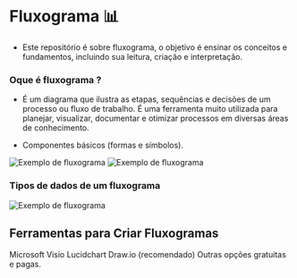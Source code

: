 # Fluxograma 📊

- Este repositório é sobre fluxograma, o objetivo é ensinar os conceitos e fundamentos, incluindo sua leitura, criação e interpretação.

### **Oque é fluxograma ?**
- É um diagrama que ilustra as etapas, sequências e decisões de um processo ou fluxo de trabalho. É uma ferramenta muito utilizada para planejar, visualizar, documentar e otimizar processos em diversas áreas de conhecimento.

- Componentes básicos (formas e símbolos).

![Exemplo de fluxograma](imagem_01.jpg)
![Exemplo de fluxograma](imagem_05.jpg)

### **Tipos de dados de um fluxograma**

![Exemplo de fluxograma](imagem_03.jpg)

## **Ferramentas para Criar Fluxogramas**

Microsoft Visio
Lucidchart
Draw.io (recomendado)
Outras opções gratuitas e pagas.
